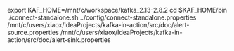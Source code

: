 
export KAF_HOME=/mnt/c/workspace/kafka_2.13-2.8.2
cd $KAF_HOME/bin
./connect-standalone.sh ../config/connect-standalone.properties /mnt/c/users/xiaox/IdeaProjects/kafka-in-action/src/doc/alert-source.properties /mnt/c/users/xiaox/IdeaProjects/kafka-in-action/src/doc/alert-sink.properties
